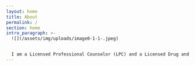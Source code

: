 ```yaml
---
layout: home
title: About
permalink: /
section: home
intro_paragraph: >-
  ![](/assets/img/uploads/image0-1-1-.jpeg)


  I am a Licensed Professional Counselor (LPC) and a Licensed Drug and Alcohol Counselor (LADAC II) in the state of Tennessee. I have worked in outpatient mental health and in inpatient substance use treatment environments. Over my years in the mental health/addiction field I have developed a passion for helping others in the LGBTQ+ community who struggle with issues of trauma, addiction, and developing identity.
---
```

